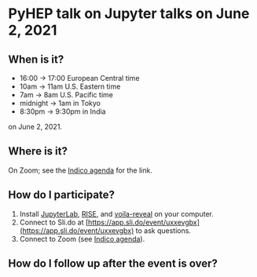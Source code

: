 # PyHEP talk on Jupyter talks on June 2, 2021

## When is it?

   * 16:00 → 17:00 European Central time
   * 10am → 11am U.S. Eastern time
   * 7am → 8am U.S. Pacific time
   * midnight → 1am in Tokyo
   * 8:30pm → 9:30pm in India

on June 2, 2021.

## Where is it?

On Zoom; see the [Indico agenda](https://indico.cern.ch/event/1044648/) for the link.

## How do I participate?

   1. Install [JupyterLab](https://jupyterlab.readthedocs.io/en/stable/getting_started/installation.html), [RISE](https://rise.readthedocs.io/en/stable/installation.html), and [voila-reveal](https://github.com/voila-dashboards/voila-reveal#readme) on your computer.
   2. Connect to Sli.do at [https://app.sli.do/event/uxxevgbx](https://app.sli.do/event/uxxevgbx) to ask questions.
   3. Connect to Zoom (see [Indico agenda](https://indico.cern.ch/event/1044648/)).

## How do I follow up after the event is over?


   
